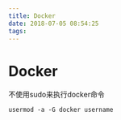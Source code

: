 ```yaml
---
title: Docker
date: 2018-07-05 08:54:25
tags:
---
```

# Docker
不使用sudo来执行docker命令
```
usermod -a -G docker username
```
##
